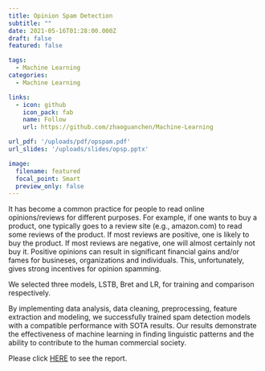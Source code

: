 ```yaml
---
title: Opinion Spam Detection
subtitle: ""
date: 2021-05-16T01:28:00.000Z
draft: false
featured: false

tags:
  - Machine Learning
categories:
  - Machine Learning

links:
  - icon: github
    icon_pack: fab
    name: Follow
    url: https://github.com/zhaoguanchen/Machine-Learning

url_pdf: '/uploads/pdf/opspam.pdf'
url_slides: '/uploads/slides/opsp.pptx'

image:
  filename: featured
  focal_point: Smart
  preview_only: false
---
```


It has become a common practice for people to read online opinions/reviews for different purposes. For example, if one wants to buy a product, one typically goes to a review site (e.g., amazon.com) to read some reviews of the product. If most reviews are positive, one is likely to buy the product. If most reviews are negative, one will almost certainly not buy it. Positive opinions can result in significant financial gains and/or fames for busineses, organizations and individuals. This, unfortunately, gives strong incentives for opinion spamming.

We selected three models, LSTB, Bret and LR, for training and comparison respectively.

By implementing data analysis, data cleaning, preprocessing, feature extraction and modeling, we successfully trained spam detection models with a compatible performance with SOTA results. Our results demonstrate the effectiveness of machine learning in finding linguistic patterns and the ability to contribute to the human commercial society.

Please click [HERE](https://gczhao.me/uploads/pdf/opspam.pdf) to see the report.

